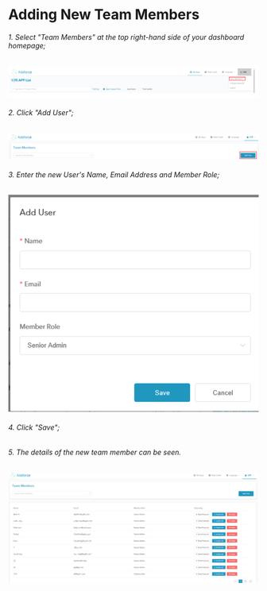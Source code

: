 Adding New Team Members
=======================

###### 1. Select "Team Members" at the top right-hand side of your dashboard homepage;



![select-members](select-members.png)

###### 2. Click "Add User";

![add-members](add-members.png)

###### 3. Enter the new User's Name, Email Address and Member Role;

![fill-in-information](fill-in-information.png)

###### 4. Click "Save";

###### 5. The details of the new team member can be seen.

![member-list](member-list.png)

